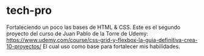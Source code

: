 # tech-pro
Fortaleciendo un poco las bases de HTML & CSS. Este es el segundo proyecto del curso de Juan Pablo de la Torre de Udemy: https://www.udemy.com/course/css-grid-y-flexbox-la-guia-definitiva-crea-10-proyectos/ El cual uso como base para fortalecer mis habilidades.

